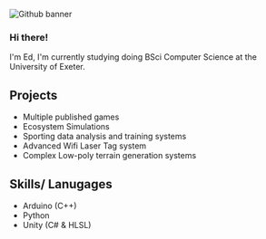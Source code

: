 ![Github banner](https://github.com/edf1101/edf1101/assets/96292907/0ce94e61-919a-45e6-adaa-d95b6248bf6e)

### Hi there!
I'm Ed, I'm currently studying doing BSci Computer Science at the University of Exeter.

## Projects
- Multiple published games
- Ecosystem Simulations
- Sporting data analysis and training systems
- Advanced Wifi Laser Tag system
- Complex Low-poly terrain generation systems


## Skills/ Lanugages
- Arduino (C++)
- Python
- Unity (C# & HLSL)


<!--
**edf1101/edf1101** is a ✨ _special_ ✨ repository because its `README.md` (this file) appears on your GitHub profile.

Here are some ideas to get you started:

- 🔭 I’m currently working on ...
- 🌱 I’m currently learning ...
- 👯 I’m looking to collaborate on ...
- 🤔 I’m looking for help with ...
- 💬 Ask me about ...
- 📫 How to reach me: ...
- 😄 Pronouns: ...
- ⚡ Fun fact: ...
-->
